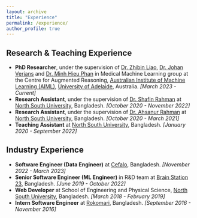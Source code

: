 ```yaml
---
layout: archive
title: "Experience"
permalink: /experience/
author_profile: true
---
```


## Research & Teaching Experience
* **PhD Researcher**, under the supervision of  [Dr. Zhibin Liao](https://scholar.google.com/citations?user=HvWTE0IAAAAJ&hl), [Dr. Johan Verjans](https://researchers.adelaide.edu.au/profile/johan.verjans) and [Dr. Minh Hieu Phan](https://scholar.google.com/citations?user=gSEw8EsAAAAJ&hl=en) in Medical Machine Learning group at the Centre for Augmented Reasoning, [Australian Institute of Machine Learning (AIML)](https://www.adelaide.edu.au/aiml/about-us), [University of Adelaide](https://www.adelaide.edu.au/), Australia. _[March 2023 - Current]_
* **Research Assistant**, under the supervision of [Dr. Shafin Rahman](https://scholar.google.com/citations?user=Pe8C-SUAAAAJ&hl=en) at [North South University](http://www.northsouth.edu/), Bangladesh. _[October 2020 - November 2022]_
* **Research Assistant**, under the supervision of [Dr. Ahsanur Rahman](https://sites.google.com/site/rahmanmahsanur) at [North South University](http://www.northsouth.edu/), Bangladesh. _[October 2020 - March 2021]_
* **Teaching Assistant** at [North South University](http://www.northsouth.edu/), Bangladesh. _[January 2020 - September 2022]_


## Industry Experience
* **Software Engineer (Data Engineer)** at [Cefalo](https://www.cefalo.com/en/), Bangladesh. _[November 2022 - March 2023]_
* **Senior Software Engineer (ML Engineer)** in R&D team at [Brain Station 23](https://brainstation-23.com/), Bangladesh. _[June 2019 - October 2022]_
* **Web Developer** at School of Engineering and Physical Science, [North South University](http://www.northsouth.edu/), Bangladesh. _[March 2018 - February 2019]_
* **Intern Software Engineer** at [Rokomari](https://www.rokomari.com/), Bangladesh. _[September 2016 - November 2016]_